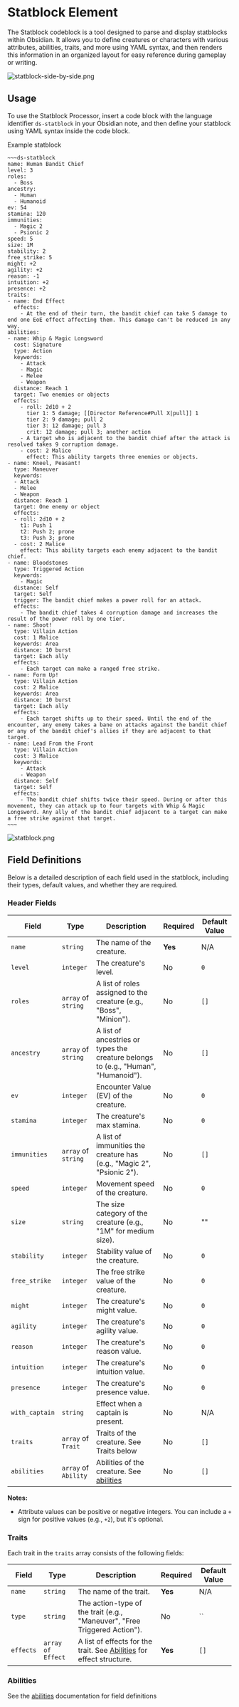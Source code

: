# Statblock Element

The Statblock codeblock is a tool designed to parse and display statblocks within Obsidian. 
It allows you to define creatures or characters with various attributes, abilities, traits, and more using YAML syntax, 
and then renders this information in an organized layout for easy reference during gameplay or writing.

![statblock-side-by-side.png](Media/statblock-side-by-side.png)

## Usage

To use the Statblock Processor, insert a code block with the language identifier `ds-statblock` in your Obsidian note, 
and then define your statblock using YAML syntax inside the code block.

Example statblock

```
~~~ds-statblock
name: Human Bandit Chief
level: 3 
roles: 
  - Boss
ancestry: 
  - Human
  - Humanoid 
ev: 54
stamina: 120 
immunities: 
  - Magic 2
  - Psionic 2
speed: 5 
size: 1M
stability: 2
free_strike: 5
might: +2 
agility: +2 
reason: -1 
intuition: +2 
presence: +2
traits:
- name: End Effect
  effects: 
    - At the end of their turn, the bandit chief can take 5 damage to end one EoE effect affecting them. This damage can't be reduced in any way.
abilities:
- name: Whip & Magic Longsword
  cost: Signature
  type: Action
  keywords:
    - Attack
    - Magic
    - Melee
    - Weapon
  distance: Reach 1
  target: Two enemies or objects
  effects:
    - roll: 2d10 + 2
      tier 1: 5 damage; [[Director Reference#Pull X|pull]] 1
      tier 2: 9 damage; pull 2
      tier 3: 12 damage; pull 3
      crit: 12 damage; pull 3; another action
    - A target who is adjacent to the bandit chief after the attack is resolved takes 9 corruption damage.
    - cost: 2 Malice
      effect: This ability targets three enemies or objects.
- name: Kneel, Peasant!
  type: Maneuver
  keywords:
  - Attack
  - Melee
  - Weapon
  distance: Reach 1 
  target: One enemy or object
  effects:
  - roll: 2d10 + 2
    t1: Push 1
    t2: Push 2; prone
    t3: Push 3; prone
  - cost: 2 Malice
    effect: This ability targets each enemy adjacent to the bandit chief.
- name: Bloodstones 
  type: Triggered Action
  keywords:
    - Magic
  distance: Self 
  target: Self
  trigger: The bandit chief makes a power roll for an attack.
  effects:
    - The bandit chief takes 4 corruption damage and increases the result of the power roll by one tier.
- name: Shoot!
  type: Villain Action
  cost: 1 Malice
  keywords: Area
  distance: 10 burst 
  target: Each ally
  effects:
    - Each target can make a ranged free strike.
- name: Form Up! 
  type: Villain Action
  cost: 2 Malice
  keywords: Area
  distance: 10 burst 
  target: Each ally
  effects:
    - Each target shifts up to their speed. Until the end of the encounter, any enemy takes a bane on attacks against the bandit chief or any of the bandit chief's allies if they are adjacent to that target.
- name: Lead From the Front 
  type: Villain Action
  cost: 3 Malice
  keywords: 
    - Attack 
    - Weapon
  distance: Self 
  target: Self
  effects:
    - The bandit chief shifts twice their speed. During or after this movement, they can attack up to four targets with Whip & Magic Longsword. Any ally of the bandit chief adjacent to a target can make a free strike against that target.
~~~
```

![statblock.png](Media/statblock.png)

## Field Definitions

Below is a detailed description of each field used in the statblock, including their types, default values, and whether they are required.

### Header Fields

| Field         | Type                 | Description                                                                        | Required | Default Value |
| ------------- | -------------------- | ---------------------------------------------------------------------------------- | -------- | ------------- |
| `name`        | `string`             | The name of the creature.                                                          | **Yes**  | N/A           |
| `level`       | `integer`            | The creature's level.                                                              | No       | `0`           |
| `roles`       | `array` of `string`  | A list of roles assigned to the creature (e.g., "Boss", "Minion").                 | No       | `[]`          |
| `ancestry`    | `array` of `string`  | A list of ancestries or types the creature belongs to (e.g., "Human", "Humanoid"). | No       | `[]`          |
| `ev`          | `integer`            | Encounter Value (EV) of the creature.                                              | No       | `0`           |
| `stamina`     | `integer`            | The creature's max stamina.                                                        | No       | `0`           |
| `immunities`  | `array` of `string`  | A list of immunities the creature has (e.g., "Magic 2", "Psionic 2").              | No       | `[]`          |
| `speed`       | `integer`            | Movement speed of the creature.                                                    | No       | `0`           |
| `size`        | `string`             | The size category of the creature (e.g., "1M" for medium size).                    | No       | ""            |
| `stability`   | `integer`            | Stability value of the creature.                                                   | No       | `0`           |
| `free_strike` | `integer`            | The free strike value of the creature.                                             | No       | `0`           |
| `might`       | `integer`            | The creature's might value.                                                        | No       | `0`           |
| `agility`     | `integer`            | The creature's agility value.                                                      | No       | `0`           |
| `reason`      | `integer`            | The creature's reason value.                                                       | No       | `0`           |
| `intuition`   | `integer`            | The creature's intuition value.                                                    | No       | `0`           |
| `presence`    | `integer`            | The creature's presence value.                                                     | No       | `0`           |
| `with_captain`| `string`             | Effect when a captain is present.                                                  | No       | N/A           |
| `traits`      | `array` of `Trait`   | Traits of the creature.  See Traits below                                          | No       | `[]`          |
| `abilities`   | `array` of `Ability` | Abilities of the creature.  See [abilities](./Abilities.md)                        | No       | `[]`          |

**Notes:**

- Attribute values can be positive or negative integers. You can include a `+` sign for positive values (e.g., `+2`), but it's optional.

### Traits

Each trait in the `traits` array consists of the following fields:

| Field    | Type     | Description                                                               | Required | Default Value |
| -------- | -------- | ------------------------------------------------------------------------- | -------- | ------------- |
| `name`   | `string` | The name of the trait.                                                    | **Yes**  | N/A           |
| `type`   | `string` | The action-type of the trait (e.g., "Maneuver", "Free Triggered Action"). | No       | ``            |
| `effects` | `array of Effect` | A list of effects for the trait. See [Abilities](./Abilities.md) for effect structure. | **Yes**  | `[]`           |

### Abilities

See the [abilities](./Abilities.md) documentation for field definitions
